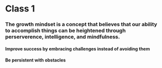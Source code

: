 
# Class 1

### The growth mindset is a concept that believes that our ability to accomplish things can be heightened through  perserverence, intelligence, and mindfulness.

#### Improve success by embracing challenges instead of avoiding them
#### Be persistent with obstacles

